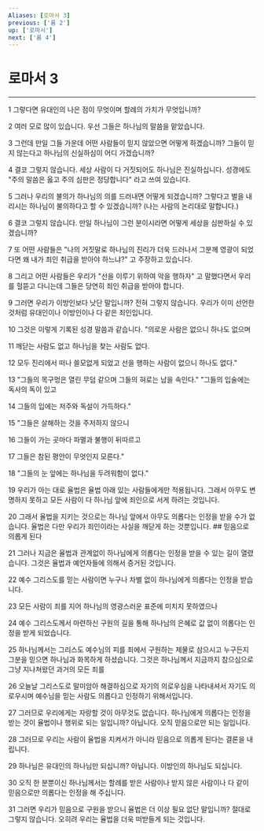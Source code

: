 ```yaml
---
Aliases: [로마서 3]
previous: ['롬 2']
up: ['로마서']
next: ['롬 4']
---
```

# 로마서 3

***


1 그렇다면 유대인의 나은 점이 무엇이며 할례의 가치가 무엇입니까? 

2 여러 모로 많이 있습니다. 우선 그들은 하나님의 말씀을 맡았습니다. 

3 그런데 만일 그들 가운데 어떤 사람들이 믿지 않았으면 어떻게 하겠습니까? 그들이 믿지 않는다고 하나님의 신실하심이 어디 가겠습니까? 

4 결코 그렇지 않습니다. 세상 사람이 다 거짓되어도 하나님은 진실하십니다. 성경에도 "주의 말씀은 옳고 주의 심판은 정당합니다" 라고 쓰여 있습니다. 

5 그러나 우리의 불의가 하나님의 의를 드러내면 어떻게 되겠습니까? 그렇다고 벌을 내리시는 하나님이 불의하다고 할 수 있겠습니까? (나는 사람의 논리대로 말합니다.) 

6 결코 그렇지 않습니다. 만일 하나님이 그런 분이시라면 어떻게 세상을 심판하실 수 있겠습니까? 

7 또 어떤 사람들은 "나의 거짓말로 하나님의 진리가 더욱 드러나서 그분께 영광이 되었다면 왜 내가 죄인 취급을 받아야 하느냐?" 고 주장하고 있습니다. 

8 그리고 어떤 사람들은 우리가 "선을 이루기 위하여 악을 행하자" 고 말했다면서 우리를 헐뜯고 다니는데 그들은 당연히 죄인 취급을 받아야 합니다. 

9 그러면 우리가 이방인보다 낫단 말입니까? 전혀 그렇지 않습니다. 우리가 이미 선언한 것처럼 유대인이나 이방인이나 다 같은 죄인입니다. 

10 그것은 이렇게 기록된 성경 말씀과 같습니다. "의로운 사람은 없으니 하나도 없으며 

11 깨닫는 사람도 없고 하나님을 찾는 사람도 없다. 

12 모두 진리에서 떠나 쓸모없게 되었고 선을 행하는 사람이 없으니 하나도 없다." 

13 "그들의 목구멍은 열린 무덤 같으며 그들의 혀로는 남을 속인다." "그들의 입술에는 독사의 독이 있고 

14 그들의 입에는 저주와 독설이 가득하다." 

15 "그들은 살해하는 것을 주저하지 않으니 

16 그들이 가는 곳마다 파멸과 불행이 뒤따르고 

17 그들은 참된 평안이 무엇인지 모른다." 

18 "그들의 눈 앞에는 하나님을 두려워함이 없다." 

19 우리가 아는 대로 율법은 율법 아래 있는 사람들에게만 적용됩니다. 그래서 아무도 변명하지 못하고 모든 사람이 다 하나님 앞에 죄인으로 서게 하려는 것입니다. 

20 그래서 율법을 지키는 것으로는 하나님 앞에서 아무도 의롭다는 인정을 받을 수가 없습니다. 율법은 다만 우리가 죄인이라는 사실을 깨닫게 하는 것뿐입니다. ## 믿음으로 의롭게 된다 

21 그러나 지금은 율법과 관계없이 하나님에게 의롭다는 인정을 받을 수 있는 길이 열렸습니다. 그것은 율법과 예언자들에 의해서 증거된 것입니다. 

22 예수 그리스도를 믿는 사람이면 누구나 차별 없이 하나님에게 의롭다는 인정을 받습니다. 

23 모든 사람이 죄를 지어 하나님의 영광스러운 표준에 미치지 못하였으나 

24 예수 그리스도께서 마련하신 구원의 길을 통해 하나님의 은혜로 값 없이 의롭다는 인정을 받게 되었습니다. 

25 하나님께서는 그리스도 예수님의 피를 죄에서 구원하는 제물로 삼으시고 누구든지 그분을 믿으면 하나님과 화목하게 하셨습니다. 그것은 하나님께서 지금까지 참으심으로 그냥 지나쳐왔던 과거의 모든 죄를 

26 오늘날 그리스도로 말미암아 해결하심으로 자기의 의로우심을 나타내셔서 자기도 의로우시며 예수님을 믿는 사람도 의롭다고 인정하기 위해서입니다. 

27 그러므로 우리에게는 자랑할 것이 아무것도 없습니다. 하나님에게 의롭다는 인정을 받는 것이 율법이나 행위로 되는 일입니까? 아닙니다. 오직 믿음으로만 되는 일입니다. 

28 그러므로 우리는 사람이 율법을 지켜서가 아니라 믿음으로 의롭게 된다는 결론을 내립니다. 

29 하나님은 유대인의 하나님만 되십니까? 아닙니다. 이방인의 하나님도 되십니다. 

30 오직 한 분뿐이신 하나님께서는 할례를 받은 사람이나 받지 않은 사람이나 다 같이 믿음으로만 의롭다는 인정을 해 주십니다. 

31 그러면 우리가 믿음으로 구원을 받으니 율법은 더 이상 필요 없단 말입니까? 절대로 그렇지 않습니다. 오히려 우리는 율법을 더욱 떠받들게 되는 것입니다.
